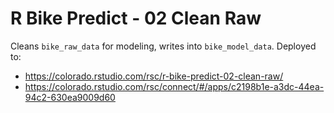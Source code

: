 # R Bike Predict - 02 Clean Raw

Cleans `bike_raw_data` for modeling, writes into `bike_model_data`. Deployed to:

- <https://colorado.rstudio.com/rsc/r-bike-predict-02-clean-raw/>
- <https://colorado.rstudio.com/rsc/connect/#/apps/c2198b1e-a3dc-44ea-94c2-630ea9009d60>
